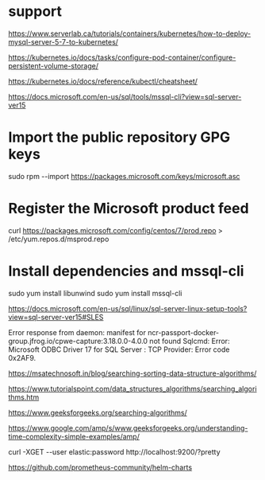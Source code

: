 # support

https://www.serverlab.ca/tutorials/containers/kubernetes/how-to-deploy-mysql-server-5-7-to-kubernetes/

https://kubernetes.io/docs/tasks/configure-pod-container/configure-persistent-volume-storage/

https://kubernetes.io/docs/reference/kubectl/cheatsheet/

https://docs.microsoft.com/en-us/sql/tools/mssql-cli?view=sql-server-ver15


# Import the public repository GPG keys
sudo rpm --import https://packages.microsoft.com/keys/microsoft.asc

# Register the Microsoft product feed
curl https://packages.microsoft.com/config/centos/7/prod.repo > /etc/yum.repos.d/msprod.repo

# Install dependencies and mssql-cli
sudo yum install libunwind
sudo yum install mssql-cli



https://docs.microsoft.com/en-us/sql/linux/sql-server-linux-setup-tools?view=sql-server-ver15#SLES


Error response from daemon: manifest for ncr-passport-docker-group.jfrog.io/cpwe-capture:3.18.0.0-4.0.0 not found
Sqlcmd: Error: Microsoft ODBC Driver 17 for SQL Server : TCP Provider: Error code 0x2AF9.


https://msatechnosoft.in/blog/searching-sorting-data-structure-algorithms/

https://www.tutorialspoint.com/data_structures_algorithms/searching_algorithms.htm

https://www.geeksforgeeks.org/searching-algorithms/

https://www.google.com/amp/s/www.geeksforgeeks.org/understanding-time-complexity-simple-examples/amp/


curl -XGET --user elastic:password http://localhost:9200/?pretty


https://github.com/prometheus-community/helm-charts
